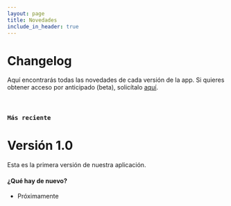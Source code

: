 ```yaml
---
layout: page
title: Novedades
include_in_header: true
---
```


# Changelog
Aquí encontrarás todas las novedades de cada versión de la app. Si quieres obtener acceso por anticipado (beta), solicítalo [aquí](https://beta.ngldvd.com).

<br>

### `Más reciente`
# **Versión 1.0**
Esta es la primera versión de nuestra aplicación.

#### ¿Qué hay de nuevo?
- Próximamente

<br>
